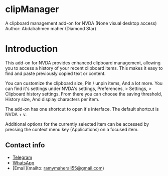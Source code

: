 # clipManager
A clipboard management add-on for NVDA (None visual desktop access)
Author: Abdalrahmen maher (Diamond Star)

# Introduction

This add-on for NVDA provides enhanced clipboard management, allowing you to access a history of your recent clipboard items. This makes it easy to find and paste previously copied text or content.

You can customize the clipboard size, Pin / unpin items, And a lot more. You can find it's settings under NVDA's settings, Preferences, > Settings, > Clipboard history settings. From there you can choose the saving threshold, History size, And display characters per item.

The add-on has one shortcut to open it's interface. The default shortcut is NVDA + v.

Additional options for the currently selected item can be accessed by pressing the context menu key (Applications) on a focused item.

## Contact info

*   [Telegram](https://t.me/diamondStar35)
*   [WhatsApp](https://wa.me/201067573360)
*   [Email](mailto: ramymaherali55@gmail.com)
